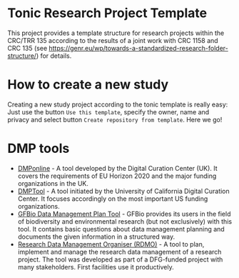 # Tonic Research Project Template

This project provides a template structure for research projects within the CRC/TRR 135 according to the results of a joint work with CRC 1158 and CRC 135 (see https://genr.eu/wp/towards-a-standardized-research-folder-structure/) for details.

# How to create a new study

Creating a new study project according to the tonic template is really easy: Just use the button `Use this template`, specify the owner, name and privacy and select button `Create repository from template`. Here we go!

# DMP tools
*  [DMPonline](https://dmponline.dcc.ac.uk/) - A tool developed by the Digital Curation Center (UK). It covers the requirements of EU Horizon 2020 and the major funding organizations in the UK.
*  [DMPTool](http://dmptool.org/) - A tool initiated by the University of California Digital Curation Center. It focuses accordingly on the most important US funding organizations.
*  [GFBio Data Management Plan Tool](https://www.gfbio.org/plan) - GFBio provides its users in the field of biodiversity and environmental research (but not exclusively) with this tool. It contains basic questions about data management planning and documents the given information in a structured way.
*  [Research Data Management Organiser (RDMO)](https://rdmorganiser.github.io/) - A tool to plan, implement and manage the research data management of a research project. The tool was developed as part of a DFG-funded project with many stakeholders. First facilities use it productively.